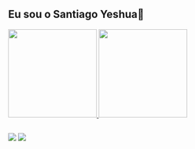 ## Eu sou o Santiago Yeshua🧉

<div>
<a href="https://github.com/SantiagoYeshua">
  <img loading="lazy" height="180em" src="https://github-readme-stats.vercel.app/api?username=SantiagoYeshua&show_icons=true&theme=react&include_all_commits=true&count_private=true"/>
  <img loading="lazy" height="180em" src="https://github-readme-stats.vercel.app/api/top-langs/?username=SantiagoYeshua&layout=compact&langs_count=7&theme=react"/>
</div>

##
  
<div>
  <a href="mailto:sy.iagnecz@gmail.com" target="_blank"><img src="https://img.shields.io/badge/Gmail-D14836?style=for-the-badge&logo=gmail&logoColor=white" target="_blank"></a>
  <a href="https://www.linkedin.com/in/santiagoyeshua/" target="_blank"><img src="https://img.shields.io/badge/LinkedIn-0077B5?style=for-the-badge&logo=linkedin&logoColor=white" target="_blank"></a>
</div>
